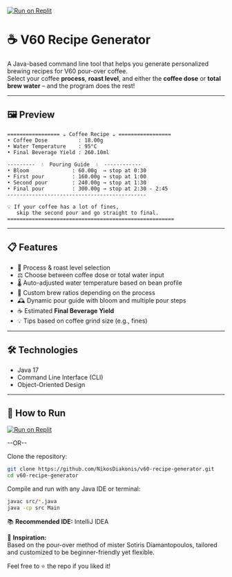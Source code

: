 [![Run on Replit](https://replit.com/badge/github/NikosDiakonis/v60-recipe-generator)](https://replit.com/@Nikdiak/v60-recipe-generator)


# ☕ V60 Recipe Generator

A Java-based command line tool that helps you generate personalized brewing recipes for V60 pour-over coffee.  
Select your coffee **process**, **roast level**, and either the **coffee dose** or **total brew water** – and the program does the rest!

---

## 🖼️ Preview

```
================= ☕ Coffee Recipe ☕ =================
• Coffee Dose          : 18.00g
• Water Temperature    : 95°C
• Final Beverage Yield : 260.10ml

---------  💧  Pouring Guide  💧  ------------
• Bloom              : 60.00g  → stop at 0:30
• First pour         : 160.00g → stop at 1:00
• Second pour        : 240.00g → stop at 1:30
• Final pour         : 300.00g → stop at 2:30 - 2:45
---------------------------------------------

💡 If your coffee has a lot of fines,
   skip the second pour and go straight to final.
======================================================
```

---

## 📋 Features

- 🔢 Process & roast level selection
- ⚖️ Choose between coffee dose or total water input
- 🌡️ Auto-adjusted water temperature based on bean profile
- 🧪 Custom brew ratios depending on the process
- 🕰️ Dynamic pour guide with bloom and multiple pour steps
- ☕ Estimated **Final Beverage Yield**
- 💡 Tips based on coffee grind size (e.g., fines)

---

## 🛠️ Technologies

- Java 17  
- Command Line Interface (CLI)  
- Object-Oriented Design

---

## 🚀 How to Run

[![Run on Replit](https://replit.com/badge/github/NikosDiakonis/v60-recipe-generator)](https://replit.com/@Nikdiak/v60-recipe-generator)
 
 --OR--
 
Clone the repository:

```bash
git clone https://github.com/NikosDiakonis/v60-recipe-generator.git
cd v60-recipe-generator
```

Compile and run with any Java IDE or terminal:

```bash
javac src/*.java
java -cp src Main
```

📚 **Recommended IDE:** IntelliJ IDEA

🧠 **Inspiration:**  
Based on the pour-over method of mister Sotiris Diamantopoulos, tailored and customized to be beginner-friendly yet flexible.

Feel free to ⭐ the repo if you liked it!




